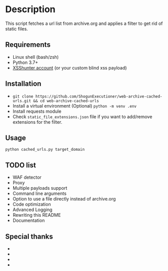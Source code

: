 # Description

This script fetches a url list from archive.org and applies a filter to get rid of static files.

## Requirements

- Linux shell (bash/zsh)
- Python 3.7+
- [XSShunter account](https://xsshunter.com) (or your custom blind xss payload)

## Installation

- `git clone https://github.com/ShogunExecutioner/web-archive-cached-urls.git && cd web-archive-cached-urls`
- Install a virtual environment (Optional) `python -m venv .env`
- Install requests module
- Check `static_file_extensions.json` file if you want to add/remove extensions for the filter.

## Usage

`python cached_urls.py target_domain`

## TODO list

- WAF detector
- Proxy
- Multiple payloads support
- Command line arguments
- Option to use a file directly instead of archive.org
- Code optimization
- Advanced Logging
- Rewriting this README
- Documentation

## Special thanks

-
-
-
-
